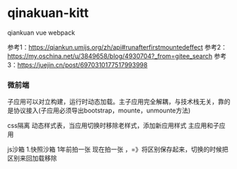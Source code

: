 # qinakuan-kitt
qiankuan vue webpack


参考1：https://qiankun.umijs.org/zh/api#runafterfirstmountedeffect
参考2：https://my.oschina.net/u/3849658/blog/4930704?_from=gitee_search
参考3：https://juejin.cn/post/6970310177517993998 



### 微前端
子应用可以对立构建，运行时动态加载。主子应用完全解耦，与技术栈无关，靠的是协议接入(子应用必须导出bootstrap，mounte，unmounte方法)

css隔离
  动态样式表，当应用切换时移除老样式，添加新应用样式
  主应用和子应用

js沙箱
  1.快照沙箱  1年前拍一张  现在拍一张 ，=》将区别保存起来，切换的时候把区别来回加载移除


